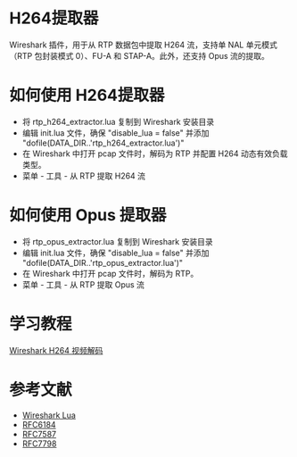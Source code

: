 # H264提取器
Wireshark 插件，用于从 RTP 数据包中提取 H264 流，支持单 NAL 单元模式（RTP 包封装模式 0）、FU-A 和 STAP-A。此外，还支持 Opus 流的提取。

# 如何使用 H264提取器
- 将 rtp_h264_extractor.lua 复制到 Wireshark 安装目录
- 编辑 init.lua 文件，确保 "disable_lua = false" 并添加 "dofile(DATA_DIR..'rtp_h264_extractor.lua')"
- 在 Wireshark 中打开 pcap 文件时，解码为 RTP 并配置 H264 动态有效负载类型。
- 菜单 - 工具 - 从 RTP 提取 H264 流

# 如何使用 Opus 提取器
- 将 rtp_opus_extractor.lua 复制到 Wireshark 安装目录
- 编辑 init.lua 文件，确保 "disable_lua = false" 并添加 "dofile(DATA_DIR..'rtp_opus_extractor.lua')"
- 在 Wireshark 中打开 pcap 文件时，解码为 RTP。
- 菜单 - 工具 - 从 RTP 提取 Opus 流

# 学习教程
[Wireshark H264 视频解码](https://blog.networkcentric.org/wireshark-h264-video-decoding/)

# 参考文献
- [Wireshark Lua](https://wiki.wireshark.org/Lua)
- [RFC6184](https://tools.ietf.org/html/rfc6184)
- [RFC7587](https://tools.ietf.org/html/rfc7587)
- [RFC7798](https://tools.ietf.org/html/rfc7798)
